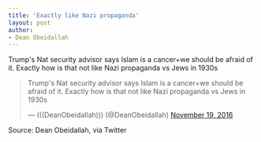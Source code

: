 ```yaml
---
title: 'Exactly like Nazi propaganda'
layout: post
author:
- Dean Obeidallah
---
```


Trump's Nat security advisor says Islam is a cancer+we should be afraid of it. Exactly how is that not like Nazi propaganda vs Jews in 1930s

<blockquote class="twitter-tweet"><p lang="en" dir="ltr">Trump's Nat security advisor says Islam is a cancer+we should be afraid of it. Exactly how is that not like Nazi propaganda vs Jews in 1930s</p>&mdash; (((DeanObeidallah))) (@DeanObeidallah) <a href="https://twitter.com/DeanObeidallah/status/799957732392660992?ref_src=twsrc%5Etfw">November 19, 2016</a></blockquote> <script async src="https://platform.twitter.com/widgets.js" charset="utf-8"></script>

Source: Dean Obeidallah, via Twitter
